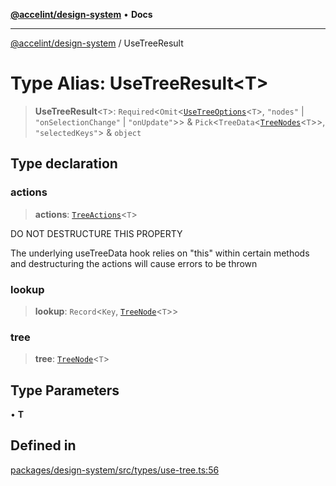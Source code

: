 [**@accelint/design-system**](../README.md) • **Docs**

***

[@accelint/design-system](../README.md) / UseTreeResult

# Type Alias: UseTreeResult\<T\>

> **UseTreeResult**\<`T`\>: `Required`\<`Omit`\<[`UseTreeOptions`](UseTreeOptions.md)\<`T`\>, `"nodes"` \| `"onSelectionChange"` \| `"onUpdate"`\>\> & `Pick`\<`TreeData`\<[`TreeNodes`](TreeNodes.md)\<`T`\>\>, `"selectedKeys"`\> & `object`

## Type declaration

### actions

> **actions**: [`TreeActions`](TreeActions.md)\<`T`\>

DO NOT DESTRUCTURE THIS PROPERTY

The underlying useTreeData hook relies on "this" within certain methods
and destructuring the actions will cause errors to be thrown

### lookup

> **lookup**: `Record`\<`Key`, [`TreeNode`](TreeNode.md)\<`T`\>\>

### tree

> **tree**: [`TreeNode`](TreeNode.md)\<`T`\>

## Type Parameters

• **T**

## Defined in

[packages/design-system/src/types/use-tree.ts:56](https://github.com/gohypergiant/standard-toolkit/blob/258694cea8ed8bbd956b3cf5da47c2c9debcf127/packages/design-system/src/types/use-tree.ts#L56)

